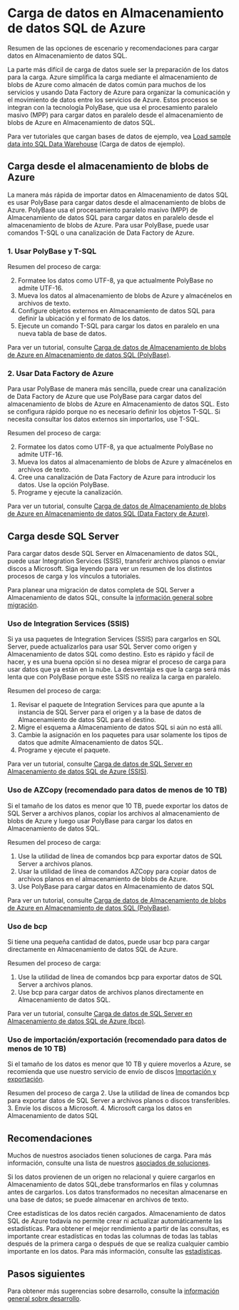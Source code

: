    <properties
   pageTitle="Carga de datos en Almacenamiento de datos SQL de Azure | Microsoft Azure"
   description="Conozca los escenarios comunes para la carga de datos en Almacenamiento de datos SQL. Estos incluyen el uso de PolyBase, el almacenamiento de blobs de Azure, archivos planos y el envío de discos. También puede usar herramientas de otros fabricantes."
   services="sql-data-warehouse"
   documentationCenter="NA"
   authors="lodipalm"
   manager="barbkess"
   editor=""/>

<tags
   ms.service="sql-data-warehouse"
   ms.devlang="NA"
   ms.topic="article"
   ms.tgt_pltfrm="NA"
   ms.workload="data-services"
   ms.date="05/17/2016"
   ms.author="lodipalm;barbkess;sonyama"/>

# Carga de datos en Almacenamiento de datos SQL de Azure

Resumen de las opciones de escenario y recomendaciones para cargar datos en Almacenamiento de datos SQL.

La parte más difícil de carga de datos suele ser la preparación de los datos para la carga. Azure simplifica la carga mediante el almacenamiento de blobs de Azure como almacén de datos común para muchos de los servicios y usando Data Factory de Azure para organizar la comunicación y el movimiento de datos entre los servicios de Azure. Estos procesos se integran con la tecnología PolyBase, que usa el procesamiento paralelo masivo (MPP) para cargar datos en paralelo desde el almacenamiento de blobs de Azure en Almacenamiento de datos SQL.

Para ver tutoriales que cargan bases de datos de ejemplo, vea [Load sample data into SQL Data Warehouse][] \(Carga de datos de ejemplo).

## Carga desde el almacenamiento de blobs de Azure
La manera más rápida de importar datos en Almacenamiento de datos SQL es usar PolyBase para cargar datos desde el almacenamiento de blobs de Azure. PolyBase usa el procesamiento paralelo masivo (MPP) de Almacenamiento de datos SQL para cargar datos en paralelo desde el almacenamiento de blobs de Azure. Para usar PolyBase, puede usar comandos T-SQL o una canalización de Data Factory de Azure.

### 1\. Usar PolyBase y T-SQL

Resumen del proceso de carga:

2. Formatee los datos como UTF-8, ya que actualmente PolyBase no admite UTF-16.
2. Mueva los datos al almacenamiento de blobs de Azure y almacénelos en archivos de texto.
3. Configure objetos externos en Almacenamiento de datos SQL para definir la ubicación y el formato de los datos.
4. Ejecute un comando T-SQL para cargar los datos en paralelo en una nueva tabla de base de datos.

<!-- 5. Schedule and run a loading job. --> 

Para ver un tutorial, consulte [Carga de datos de Almacenamiento de blobs de Azure en Almacenamiento de datos SQL (PolyBase)][].

### 2\. Usar Data Factory de Azure

Para usar PolyBase de manera más sencilla, puede crear una canalización de Data Factory de Azure que use PolyBase para cargar datos del almacenamiento de blobs de Azure en Almacenamiento de datos SQL. Esto se configura rápido porque no es necesario definir los objetos T-SQL. Si necesita consultar los datos externos sin importarlos, use T-SQL.

Resumen del proceso de carga:

2. Formatee los datos como UTF-8, ya que actualmente PolyBase no admite UTF-16.
2. Mueva los datos al almacenamiento de blobs de Azure y almacénelos en archivos de texto.
3. Cree una canalización de Data Factory de Azure para introducir los datos. Use la opción PolyBase.
4. Programe y ejecute la canalización.

Para ver un tutorial, consulte [Carga de datos de Almacenamiento de blobs de Azure en Almacenamiento de datos SQL (Data Factory de Azure)][].


## Carga desde SQL Server
Para cargar datos desde SQL Server en Almacenamiento de datos SQL, puede usar Integration Services (SSIS), transferir archivos planos o enviar discos a Microsoft. Siga leyendo para ver un resumen de los distintos procesos de carga y los vínculos a tutoriales.

Para planear una migración de datos completa de SQL Server a Almacenamiento de datos SQL, consulte la [información general sobre migración][].

### Uso de Integration Services (SSIS)
Si ya usa paquetes de Integration Services (SSIS) para cargarlos en SQL Server, puede actualizarlos para usar SQL Server como origen y Almacenamiento de datos SQL como destino. Esto es rápido y fácil de hacer, y es una buena opción si no desea migrar el proceso de carga para usar datos que ya están en la nube. La desventaja es que la carga será más lenta que con PolyBase porque este SSIS no realiza la carga en paralelo.

Resumen del proceso de carga:

1. Revisar el paquete de Integration Services para que apunte a la instancia de SQL Server para el origen y a la base de datos de Almacenamiento de datos SQL para el destino.
2. Migre el esquema a Almacenamiento de datos SQL si aún no está allí.
3. Cambie la asignación en los paquetes para usar solamente los tipos de datos que admite Almacenamiento de datos SQL.
3. Programe y ejecute el paquete.

Para ver un tutorial, consulte [Carga de datos de SQL Server en Almacenamiento de datos SQL de Azure (SSIS)][].

### Uso de AZCopy (recomendado para datos de menos de 10 TB)
Si el tamaño de los datos es menor que 10 TB, puede exportar los datos de SQL Server a archivos planos, copiar los archivos al almacenamiento de blobs de Azure y luego usar PolyBase para cargar los datos en Almacenamiento de datos SQL.

Resumen del proceso de carga:

1. Use la utilidad de línea de comandos bcp para exportar datos de SQL Server a archivos planos.
2. Usar la utilidad de línea de comandos AZCopy para copiar datos de archivos planos en el almacenamiento de blobs de Azure.
3. Use PolyBase para cargar datos en Almacenamiento de datos SQL

Para ver un tutorial, consulte [Carga de datos de Almacenamiento de blobs de Azure en Almacenamiento de datos SQL (PolyBase)][].

### Uso de bcp
Si tiene una pequeña cantidad de datos, puede usar bcp para cargar directamente en Almacenamiento de datos SQL de Azure.

Resumen del proceso de carga:
1. Use la utilidad de línea de comandos bcp para exportar datos de SQL Server a archivos planos.
2. Use bcp para cargar datos de archivos planos directamente en Almacenamiento de datos SQL.

Para ver un tutorial, consulte [Carga de datos de SQL Server en Almacenamiento de datos SQL de Azure (bcp)][].


### Uso de importación/exportación (recomendado para datos de menos de 10 TB)
Si el tamaño de los datos es menor que 10 TB y quiere moverlos a Azure, se recomienda que use nuestro servicio de envío de discos [Importación y exportación][].

Resumen del proceso de carga
2. Use la utilidad de línea de comandos bcp para exportar datos de SQL Server a archivos planos o discos transferibles.
3. Envíe los discos a Microsoft.
4. Microsoft carga los datos en Almacenamiento de datos SQL


## Recomendaciones

Muchos de nuestros asociados tienen soluciones de carga. Para más información, consulte una lista de nuestros [asociados de soluciones][].


Si los datos provienen de un origen no relacional y quiere cargarlos en Almacenamiento de datos SQL,debe transformarlos en filas y columnas antes de cargarlos. Los datos transformados no necesitan almacenarse en una base de datos; se puede almacenar en archivos de texto.

Cree estadísticas de los datos recién cargados. Almacenamiento de datos SQL de Azure todavía no permite crear ni actualizar automáticamente las estadísticas. Para obtener el mejor rendimiento a partir de las consultas, es importante crear estadísticas en todas las columnas de todas las tablas después de la primera carga o después de que se realiza cualquier cambio importante en los datos. Para más información, consulte las [estadísticas][].


## Pasos siguientes
Para obtener más sugerencias sobre desarrollo, consulte la [información general sobre desarrollo][].

<!--Image references-->

<!--Article references-->
[Carga de datos de Almacenamiento de blobs de Azure en Almacenamiento de datos SQL (PolyBase)]: sql-data-warehouse-load-from-azure-blob-storage-with-polybase.md
[Carga de datos de Almacenamiento de blobs de Azure en Almacenamiento de datos SQL (Data Factory de Azure)]: sql-data-warehouse-load-from-azure-blob-storage-with-data-factory.md
[Carga de datos de SQL Server en Almacenamiento de datos SQL de Azure (SSIS)]: sql-data-warehouse-load-from-sql-server-with-integration-services.md
[Carga de datos de SQL Server en Almacenamiento de datos SQL de Azure (bcp)]: sql-data-warehouse-load-from-sql-server-with-bcp.md
[Load data from SQL Server to Azure SQL Data Warehouse (AZCopy)]: sql-data-warehouse-load-from-sql-server-with-azcopy.md

[Load sample data into SQL Data Warehouse]: sql-data-warehouse-load-sample-databases.md
[información general sobre migración]: sql-data-warehouse-overview-migrate.md
[asociados de soluciones]: sql-data-warehouse-integrate-solution-partners.md
[información general sobre desarrollo]: sql-data-warehouse-overview-develop.md
[estadísticas]: sql-data-warehouse-develop-statistics.md

<!--MSDN references-->

<!--Other Web references-->
[Importación y exportación]: https://azure.microsoft.com/documentation/articles/storage-import-export-service/

<!---HONumber=AcomDC_0615_2016-->